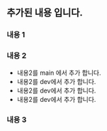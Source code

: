 ## 추가된 내용 입니다.


### 내용 1

### 내용 2
- 내용2를 main 에서 추가 합니다.
- 내용2를 dev에서 추가 합니다.
- 내용2를 dev에서 추가 합니다.
- 내용2를 dev에서 추가 합니다.

### 내용 3